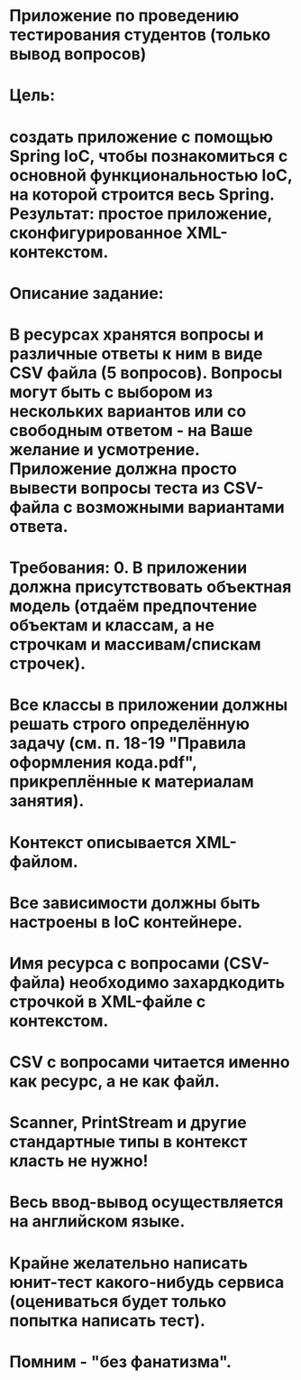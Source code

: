 # Приложение по проведению тестирования студентов (только вывод вопросов)
# 
# Цель:
# создать приложение с помощью Spring IoC, чтобы познакомиться с основной функциональностью IoC, на которой строится весь Spring. Результат: простое приложение, сконфигурированное XML-контекстом.
# 
# Описание задание:
# 
# В ресурсах хранятся вопросы и различные ответы к ним в виде CSV файла (5 вопросов). Вопросы могут быть с выбором из нескольких вариантов или со свободным ответом - на Ваше желание и усмотрение. Приложение должна просто вывести вопросы теста из CSV-файла с возможными вариантами ответа.
# 
# Требования: 0. В приложении должна присутствовать объектная модель (отдаём предпочтение объектам и классам, а не строчкам и массивам/спискам строчек).
# 
# Все классы в приложении должны решать строго определённую задачу (см. п. 18-19 "Правила оформления кода.pdf", прикреплённые к материалам занятия).
# Контекст описывается XML-файлом.
# Все зависимости должны быть настроены в IoC контейнере.
# Имя ресурса с вопросами (CSV-файла) необходимо захардкодить строчкой в XML-файле с контекстом.
# CSV с вопросами читается именно как ресурс, а не как файл.
# Scanner, PrintStream и другие стандартные типы в контекст класть не нужно!
# Весь ввод-вывод осуществляется на английском языке.
# Крайне желательно написать юнит-тест какого-нибудь сервиса (оцениваться будет только попытка написать тест).
# Помним - "без фанатизма".